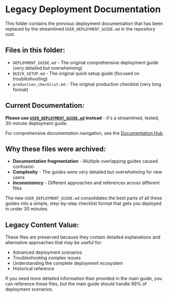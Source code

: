 # Legacy Deployment Documentation

This folder contains the previous deployment documentation that has been replaced by the streamlined `USER_DEPLOYMENT_GUIDE.md` in the repository root.

## Files in this folder:
- `DEPLOYMENT_GUIDE.md` - The original comprehensive deployment guide (very detailed but overwhelming)
- `QUICK_SETUP.md` - The original quick setup guide (focused on troubleshooting)
- `production_checklist.md` - The original production checklist (very long format)

## Current Documentation:
**Please use [`USER_DEPLOYMENT_GUIDE.md`](../../USER_DEPLOYMENT_GUIDE.md) instead** - it's a streamlined, tested, 30-minute deployment guide.

For comprehensive documentation navigation, see the [Documentation Hub](../README.md).

## Why these files were archived:
- **Documentation fragmentation** - Multiple overlapping guides caused confusion
- **Complexity** - The guides were very detailed but overwhelming for new users
- **Inconsistency** - Different approaches and references across different files

The new `USER_DEPLOYMENT_GUIDE.md` consolidates the best parts of all these guides into a simple, step-by-step checklist format that gets you deployed in under 30 minutes.

## Legacy Content Value:
These files are preserved because they contain detailed explanations and alternative approaches that may be useful for:
- Advanced deployment scenarios
- Troubleshooting complex issues
- Understanding the complete deployment ecosystem
- Historical reference

If you need more detailed information than provided in the main guide, you can reference these files, but the main guide should handle 99% of deployment scenarios.